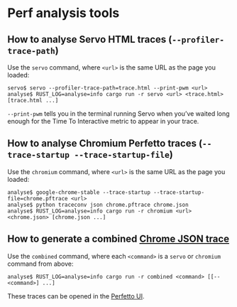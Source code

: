 Perf analysis tools
===================

## How to analyse Servo HTML traces (`--profiler-trace-path`)

Use the `servo` command, where `<url>` is the same URL as the page you loaded:

```
servo$ servo --profiler-trace-path=trace.html --print-pwm <url>
analyse$ RUST_LOG=analyse=info cargo run -r servo <url> <trace.html> [trace.html ...]
```

`--print-pwm` tells you in the terminal running Servo when you’ve waited long enough for the Time To Interactive metric to appear in your trace.

## How to analyse Chromium Perfetto traces (`--trace-startup --trace-startup-file`)

Use the `chromium` command, where `<url>` is the same URL as the page you loaded:

```
analyse$ google-chrome-stable --trace-startup --trace-startup-file=chrome.pftrace <url>
analyse$ python traceconv json chrome.pftrace chrome.json
analyse$ RUST_LOG=analyse=info cargo run -r chromium <url> <chrome.json> [chrome.json ...]
```

## How to generate a combined [Chrome JSON trace](https://docs.google.com/document/d/1CvAClvFfyA5R-PhYUmn5OOQtYMH4h6I0nSsKchNAySU)

Use the `combined` command, where each `<command>` is a `servo` or `chromium` command from above:

```
analyse$ RUST_LOG=analyse=info cargo run -r combined <command> [[-- <command>] ...]
```

These traces can be opened in the [Perfetto UI](https://ui.perfetto.dev).
